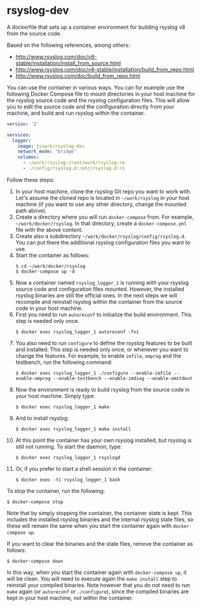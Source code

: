 rsyslog-dev
===========
A dockerfile that sets up a container environment for building rsyslog v8 from the source code.

Based on the following references, among others:
* http://www.rsyslog.com/doc/v8-stable/installation/install_from_source.html
* http://www.rsyslog.com/doc/v8-stable/installation/build_from_repo.html
* http://www.rsyslog.com/doc/build_from_repo.html

You can use the container in various ways. You can for example use the following Docker Compose file to mount directories in your host machine for the rsyslog source code and the rsyslog configuration files. This will allow you to edit the source code and the configuration directly from your machine, and build and run rsyslog within the container.
```yaml
version: '2'

services:
  logger:
    image: jsiwrk/rsyslog-dev
    network_mode: "bridge"
    volumes:
      - ~/work/rsyslog:/root/work/rsyslog:rw
      - ./config/rsyslog.d:/etc/rsyslog.d:ro
```

Follow these steps:
1. In your host machine, clone the rsyslog Git repo you want to work with. Let's assume the cloned repo is located in `~/work/rsyslog` in your host machine (if you want to use any other directory, change the mounted path above).
1. Create a directory where you will run `docker-compose` from. For example, `~/work/docker/rsyslog`. In that directory, create a `docker-compose.yml` file with the above content.
1. Create also a subdirectory `~/work/docker/rsyslog/config/rsyslog.d`. You can put there the additional rsyslog configuration files you want to use.
1. Start the container as follows:
    ```
    $ cd ~/work/docker/rsyslog
    $ docker-compose up -d
    ```
1. Now a container named `rsyslog_logger_1` is running with your rsyslog source code and configuration files mounted. However, the installed rsyslog binaries are still the official ones. In the next steps we will recompile and reinstall rsyslog within the container from the source code in your host machine.
1. First you need to run `autoreconf` to initialize the build environment. This step is needed only once.
    ```
    $ docker exec rsyslog_logger_1 autoreconf -fvi
    ```
1. You also need to run `configure` to define the rsyslog features to be built and installed. This step is needed only once, or whenever you want to change the features. For example, to enable `imfile`, `omprog` and the testbench, run the following command:
    ```
    $ docker exec rsyslog_logger_1 ./configure --enable-imfile --enable-omprog --enable-testbench --enable-imdiag --enable-omstdout
    ```
1. Now the environment is ready to build rsyslog from the source code in your host machine. Simply type:
    ```
    $ docker exec rsyslog_logger_1 make
    ```
1. And to install rsyslog:
    ```
    $ docker exec rsyslog_logger_1 make install
    ```
1. At this point the container has your own rsyslog installed, but rsyslog is still not running. To start the daemon, type:
    ```
    $ docker exec rsyslog_logger_1 rsyslogd
    ```
1. Or, if you prefer to start a shell session in the container:
    ```
    $ docker exec -ti rsyslog_logger_1 bash
    ```

To stop the container, run the following:
```
$ docker-compose stop
```

Note that by simply stopping the container, the container state is kept. This includes the installed rsyslog binaries and the internal rsyslog state files, so these will remain the same when you start the container again with `docker-compose up`.

If you want to clear the binaries and the state files, remove the container as follows:
```
$ docker-compose down
```

In this way, when you start the container again with `docker-compose up`, it will be clean. You will need to execute again the `make install` step to reinstall your compiled binaries. Note however that you do not need to run `make` again (or `autoreconf` or `./configure`), since the compiled binaries are kept in your host machine, not within the container.
